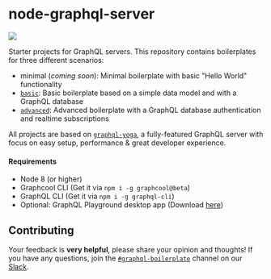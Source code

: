# node-graphql-server

![](https://imgur.com/LG6r1q1.png)

Starter projects for GraphQL servers. This repository contains boilerplates for three different scenarios:

- minimal (_coming soon_): Minimal boilerplate with basic "Hello World" functionality
- [`basic`](./basic): Basic boilerplate based on a simple data model and with a GraphQL database
- [`advanced`](./advanced): Advanced boilerplate with a GraphQL database authentication and realtime subscriptions

All projects are based on [`graphql-yoga`](https://github.com/graphcool/graphql-yoga/), a fully-featured GraphQL server with focus on easy setup, performance & great developer experience.

#### Requirements

* Node 8 (or higher)
* Graphcool CLI (Get it via `npm i -g graphcool@beta`)
* GraphQL CLI (Get it via `npm i -g graphql-cli`)
* Optional: GraphQL Playground desktop app (Download [here](https://github.com/graphcool/graphql-playground/releases))

## Contributing

Your feedback is **very helpful**, please share your opinion and thoughts! If you have any questions, join the [`#graphql-boilerplate`](https://graphcool.slack.com/messages/graphql-boilerplate) channel on our [Slack](https://graphcool.slack.com/).
